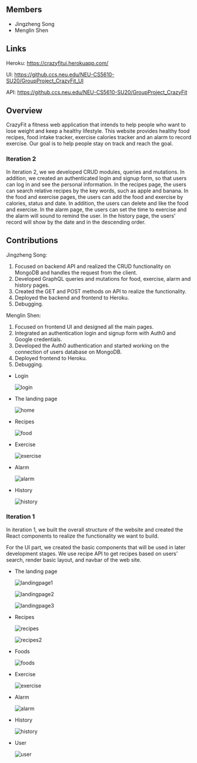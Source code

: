 ## Members

* Jingzheng Song
* Menglin Shen

## Links

Heroku: https://crazyfitui.herokuapp.com/

UI: https://github.ccs.neu.edu/NEU-CS5610-SU20/GroupProject_CrazyFit_UI

API: https://github.ccs.neu.edu/NEU-CS5610-SU20/GroupProject_CrazyFit

## Overview

CrazyFit a fitness web application that intends to help people who want to lose weight and keep a healthy lifestyle. This website provides healthy food recipes, food intake tracker, exercise calories tracker and an alarm to record exercise. Our goal is to help people stay on track and reach the goal.

### Iteration 2

In iteration 2, we we developed CRUD modules, queries and mutations. In addition, we created an authenticated login and signup form, so that users can log in and see the personal information. In the recipes page, the users can search relative recipes by the key words, such as apple and banana. In the food and exercise pages, the users can add the food and exercise by calories, status and date. In addition, the users can delete and like the food and exercise. In the alarm page, the users can set the time to exercise and the alarm will sound to remind the user. In the history page, the users' record will show by the date and in the descending order.

## Contributions

Jingzheng Song:

1. Focused on backend API and realized the CRUD functionality on MongoDB and handles the request from the client.
2. Developed GraphQL queries and mutations for food, exercise, alarm and history pages.
3. Created the GET and POST methods on API to realize the functionality. 
4. Deployed the backend and frontend to Heroku.
5. Debugging.

Menglin Shen:

1. Focused on frontend UI and designed all the main pages.
2. Integrated an authentication login and signup form with Auth0 and Google credentials.
3. Developed the Auth0 authentication and started working on the connection of users database on MongoDB.
4. Deployed frontend to Heroku.
5. Debugging.

* Login

  ![login](https://github.ccs.neu.edu/NEU-CS5610-SU20/GroupProject_CrazyFit_UI/blob/master/readme_images/login.png)

* The landing page

  ![home](https://github.ccs.neu.edu/NEU-CS5610-SU20/GroupProject_CrazyFit_UI/blob/master/readme_images/home.png)

* Recipes

  ![food](https://github.ccs.neu.edu/NEU-CS5610-SU20/GroupProject_CrazyFit_UI/blob/master/readme_images/food.png)

* Exercise

  ![exercise](https://github.ccs.neu.edu/NEU-CS5610-SU20/GroupProject_CrazyFit_UI/blob/master/readme_images/exercise.png)

* Alarm

  ![alarm](https://github.ccs.neu.edu/NEU-CS5610-SU20/GroupProject_CrazyFit_UI/blob/master/readme_images/alarm.png)

* History

  ![history](https://github.ccs.neu.edu/NEU-CS5610-SU20/GroupProject_CrazyFit_UI/blob/master/readme_images/history.png)

### Iteration 1

In iteration 1, we built the overall structure of the website and created the React components to realize the functionality we want to build. 

For the UI part, we created the basic components that will be used in later development stages. We use recipe API to get recipes based on users' search, render basic layout, and navbar of the web site.

* The landing page

  ![landingpage1](https://github.ccs.neu.edu/NEU-CS5610-SU20/GroupProject_CrazyFit_UI/blob/master/readme_images/landingpage1.jpg)

  ![landingpage2](https://github.ccs.neu.edu/NEU-CS5610-SU20/GroupProject_CrazyFit_UI/blob/master/readme_images/landingpage2.png)

  ![landingpage3](https://github.ccs.neu.edu/NEU-CS5610-SU20/GroupProject_CrazyFit_UI/blob/master/readme_images/landingpage3.png)

* Recipes

  ![recipes](https://github.ccs.neu.edu/NEU-CS5610-SU20/GroupProject_CrazyFit_UI/blob/master/readme_images/recipes.png)

  ![recipes2](https://github.ccs.neu.edu/NEU-CS5610-SU20/GroupProject_CrazyFit_UI/blob/master/readme_images/recipes2.png)

* Foods

  ![foods](https://github.ccs.neu.edu/NEU-CS5610-SU20/GroupProject_CrazyFit_UI/blob/master/readme_images/foods.png)

* Exercise

  ![exercise](https://github.ccs.neu.edu/NEU-CS5610-SU20/GroupProject_CrazyFit_UI/blob/master/readme_images/exercise.png)

* Alarm

  ![alarm](https://github.ccs.neu.edu/NEU-CS5610-SU20/GroupProject_CrazyFit_UI/blob/master/readme_images/alarm.png)

* History

  ![history](https://github.ccs.neu.edu/NEU-CS5610-SU20/GroupProject_CrazyFit_UI/blob/master/readme_images/history.png)

* User

  ![user](https://github.ccs.neu.edu/NEU-CS5610-SU20/GroupProject_CrazyFit_UI/blob/master/readme_images/user.png)
